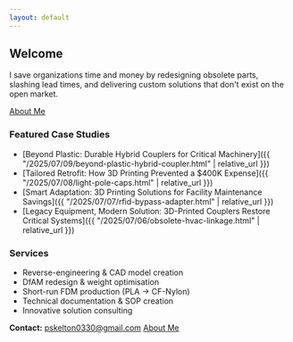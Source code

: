 ```yaml
---
layout: default
---
```


## Welcome
I save organizations time and money by redesigning obsolete parts, slashing lead times,
and delivering custom solutions that don't exist on the open market.

[About Me](about.html)

### Featured Case Studies
* [Beyond Plastic: Durable Hybrid Couplers for Critical Machinery]({{ "/2025/07/09/beyond-plastic-hybrid-coupler.html" | relative_url }})
* [Tailored Retrofit: How 3D Printing Prevented a $400K Expense]({{ "/2025/07/08/light-pole-caps.html" | relative_url }})
* [Smart Adaptation: 3D Printing Solutions for Facility Maintenance Savings]({{ "/2025/07/07/rfid-bypass-adapter.html" | relative_url }})
* [Legacy Equipment, Modern Solution: 3D-Printed Couplers Restore Critical Systems]({{ "/2025/07/06/obsolete-hvac-linkage.html" | relative_url }})

### Services
* Reverse-engineering & CAD model creation
* DfAM redesign & weight optimisation
* Short-run FDM production (PLA → CF-Nylon)
* Technical documentation & SOP creation
* Innovative solution consulting

**Contact:** pskelton0330@gmail.com
[About Me](about.html)

